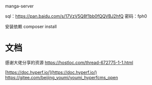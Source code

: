 manga-server

sql：https://pan.baidu.com/s/17VzV5Q8f1bb0fQQVBJ2hfQ 密码：fph0

安装依赖
composer install
# 文档

感谢大佬分享的资源
https://hostloc.com/thread-672775-1-1.html

[https://doc.hyperf.io/](https://doc.hyperf.io/)
https://gitee.com/beijing_youmi/youmi_hyperfcms_open

